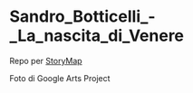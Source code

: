 # Sandro_Botticelli_-_La_nascita_di_Venere

Repo per [StoryMap](https://uploads.knightlab.com/storymapjs/7c7ddd511da16f2a6e7f0791b13b2d9d/sandro-botticelli-la-nascita-di-venere/index.html)

Foto di Google Arts Project
